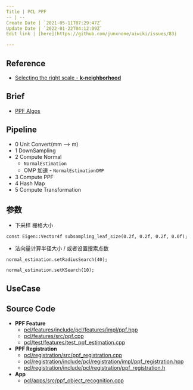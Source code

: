 ```yaml
---
Title | PCL PPF
-- | --
Create Date | `2021-05-11T07:29:47Z`
Update Date | `2022-01-22T04:12:09Z`
Edit link | [here](https://github.com/junxnone/aiwiki/issues/83)

---
```

## Reference
- [Selecting the right scale - **k-neighborhood** ](https://pcl.readthedocs.io/projects/tutorials/en/latest/normal_estimation.html#selecting-the-right-scale)

## Brief
- [PPF Algos](/3D_Algos_PPF)

## Pipeline
- 0 Unit Convert(mm --> m)
- 1 DownSampling
- 2 Compute Normal
  -  `NormalEstimation`
  - OMP 加速 - `NormalEstimationOMP`
- 3 Compute PPF
- 4 Hash Map
- 5 Compute Transformation

## 参数
- 下采样 栅格大小
```
const Eigen::Vector4f subsampling_leaf_size(0.2f, 0.2f, 0.2f, 0.0f);
```
- 法向量计算半径大小 / 或者设置搜索点数
```
normal_estimation.setRadiusSearch(40);
```

```
normal_estimation.setKSearch(10);
```

## UseCase

## Source Code
- **PPF Feature**
  - [pcl/features/include/pcl/features/impl/ppf.hpp](https://github.com/PointCloudLibrary/pcl/blob/master/features/include/pcl/features/impl/ppf.hpp)
  - [pcl/features/src/ppf.cpp](https://github.com/PointCloudLibrary/pcl/blob/master/features/src/ppf.cpp)
  - [pcl/test/features/test_ppf_estimation.cpp](https://github.com/PointCloudLibrary/pcl/blob/master/test/features/test_ppf_estimation.cpp)
- **PPF Registration**
  - [pcl/registration/src/ppf_registration.cpp](https://github.com/PointCloudLibrary/pcl/blob/master/registration/src/ppf_registration.cpp)
  - [pcl/registration/include/pcl/registration/impl/ppf_registration.hpp](https://github.com/PointCloudLibrary/pcl/blob/master/registration/include/pcl/registration/impl/ppf_registration.hpp)
  - [pcl/registration/include/pcl/registration/ppf_registration.h](https://github.com/PointCloudLibrary/pcl/blob/master/registration/include/pcl/registration/ppf_registration.h)
- **App**
  - [pcl/apps/src/ppf_object_recognition.cpp]()
